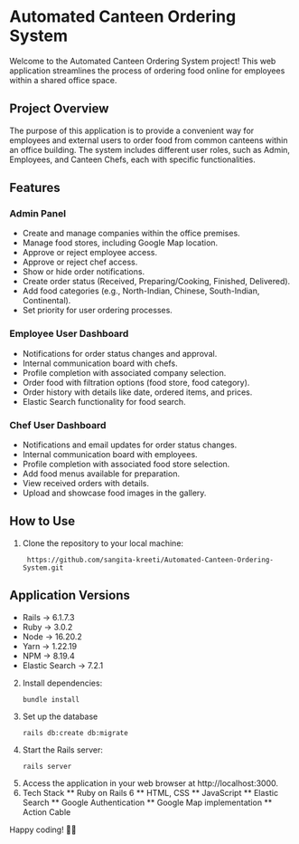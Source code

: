 # Automated Canteen Ordering System

Welcome to the Automated Canteen Ordering System project! This web application streamlines the process of ordering food online for employees within a shared office space.

## Project Overview

The purpose of this application is to provide a convenient way for employees and external users to order food from common canteens within an office building. The system includes different user roles, such as Admin, Employees, and Canteen Chefs, each with specific functionalities.

## Features

### Admin Panel
- Create and manage companies within the office premises.
- Manage food stores, including Google Map location.
- Approve or reject employee access.
- Approve or reject chef access.
- Show or hide order notifications.
- Create order status (Received, Preparing/Cooking, Finished, Delivered).
- Add food categories (e.g., North-Indian, Chinese, South-Indian, Continental).
- Set priority for user ordering processes.

### Employee User Dashboard
- Notifications for order status changes and approval.
- Internal communication board with chefs.
- Profile completion with associated company selection.
- Order food with filtration options (food store, food category).
- Order history with details like date, ordered items, and prices.
- Elastic Search functionality for food search.

### Chef User Dashboard
- Notifications and email updates for order status changes.
- Internal communication board with employees.
- Profile completion with associated food store selection.
- Add food menus available for preparation.
- View received orders with details.
- Upload and showcase food images in the gallery.

## How to Use

1. Clone the repository to your local machine:
   ```
    https://github.com/sangita-kreeti/Automated-Canteen-Ordering-System.git
   ```

## Application Versions
* Rails -> 6.1.7.3
* Ruby -> 3.0.2
* Node -> 16.20.2
* Yarn -> 1.22.19
* NPM -> 8.19.4
* Elastic Search -> 7.2.1

2. Install dependencies:
   ```
   bundle install
   ```
3. Set up the database
   ```
   rails db:create db:migrate
   ```
4. Start the Rails server:
   ```
   rails server   
   ```
5. Access the application in your web browser at http://localhost:3000.
6. Tech Stack
     ** Ruby on Rails 6
     ** HTML, CSS
      ** JavaScript
      ** Elastic Search
      ** Google Authentication
      ** Google Map implementation
      ** Action Cable


Happy coding! 🍔🚀
